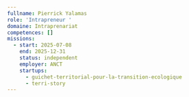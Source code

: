 ```yaml
---
fullname: Pierrick Yalamas
role: 'Intrapreneur '
domaine: Intraprenariat
competences: []
missions:
  - start: 2025-07-08
    end: 2025-12-31
    status: independent
    employer: ANCT
    startups:
      - guichet-territorial-pour-la-transition-ecologique
      - terri-story
---
```

